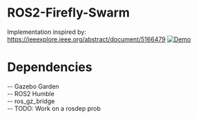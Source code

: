 # ROS2-Firefly-Swarm
Implementation inspired by: https://ieeexplore.ieee.org/abstract/document/5166479
[![Demo](https://img.youtube.com/vi/_A5iRNt05Ww/0.jpg)](https://youtu.be/_A5iRNt05Ww?si=gtEfATGn1w4-coTN)


# Dependencies
-- Gazebo Garden \
-- ROS2 Humble \
-- ros_gz_bridge \
-- TODO: Work on a rosdep prob
